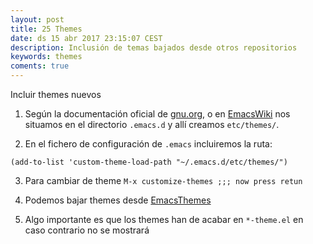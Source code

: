 ```yaml
---
layout: post
title: 25 Themes
date: ds 15 abr 2017 23:15:07 CEST 
description: Inclusión de temas bajados desde otros repositorios 
keywords: themes
coments: true
---
```


Incluir themes nuevos

1. Según la documentación oficial de [gnu.org](https://www.gnu.org/software/emacs/manual/html_node/emacs/Custom-Themes.html), o en [EmacsWiki](https://www.emacswiki.org/emacs/CustomThemes) nos situamos en el directorio `.emacs.d` y allí creamos `etc/themes/`.

2. En el fichero de configuración de `.emacs` incluiremos la ruta:

```emacs
(add-to-list 'custom-theme-load-path "~/.emacs.d/etc/themes/") 
```

3. Para cambiar de theme `M-x customize-themes ;;; now press retun`

4. Podemos bajar themes desde [EmacsThemes](https://emacsthemes.com/)

5. Algo importante es que los themes han de acabar en `*-theme.el` en caso contrario no se mostrará
